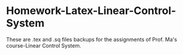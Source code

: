 # Homework-Latex-Linear-Control-System
These are .tex and .sq files backups for the assignments of Prof. Ma's course-Linear Control System.  
